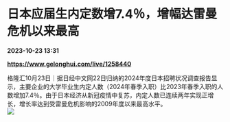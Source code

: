 # 日本应届生内定数增7.4％，增幅达雷曼危机以来最高

**2023-10-23 13:31**

**https://www.gelonghui.com/live/1258440**

格隆汇10月23日｜据日经中文网22日归纳的2024年度日本招聘状况调查报告显示，主要企业的大学毕业生内定人数（2024年春季入职）比2023年春季入职的人数增加7.4％。由于日本经济从新冠疫情中复苏，内定人数已连续两年实现正增长，增长率达到受雷曼危机影响的2009年度以来最高水平。  
![](https://img5.gelonghui.com/live/b5573-f8ce4f37-a85b-47de-92a8-ca7200aa9db8.jpg)